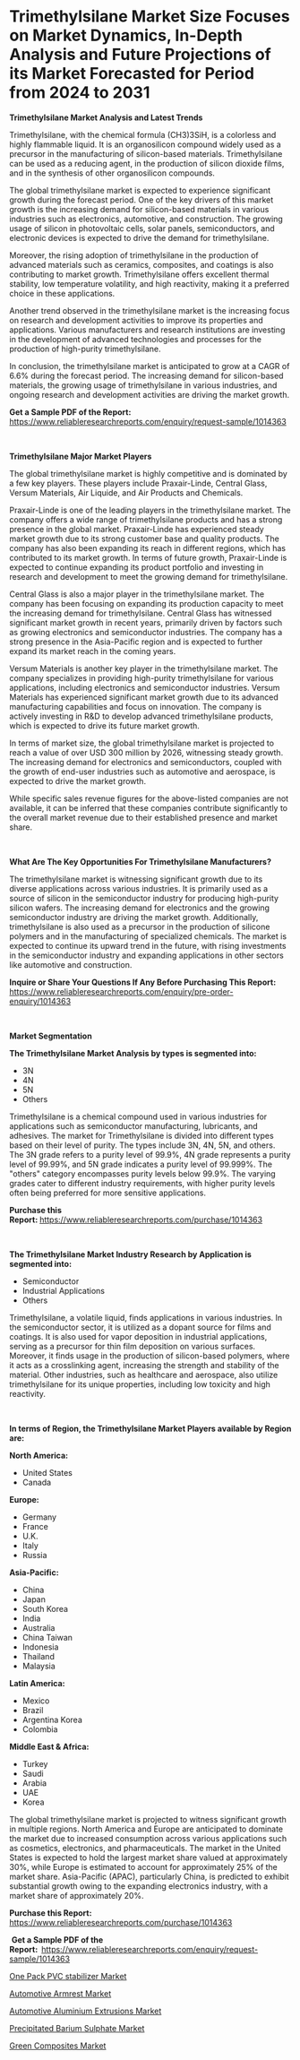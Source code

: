 <p><h1>Trimethylsilane Market Size Focuses on Market Dynamics, In-Depth Analysis and Future Projections of its Market Forecasted for Period from 2024 to 2031</h1></p><p><strong>Trimethylsilane Market Analysis and Latest Trends</strong></p>
<p><p>Trimethylsilane, with the chemical formula (CH3)3SiH, is a colorless and highly flammable liquid. It is an organosilicon compound widely used as a precursor in the manufacturing of silicon-based materials. Trimethylsilane can be used as a reducing agent, in the production of silicon dioxide films, and in the synthesis of other organosilicon compounds.</p><p>The global trimethylsilane market is expected to experience significant growth during the forecast period. One of the key drivers of this market growth is the increasing demand for silicon-based materials in various industries such as electronics, automotive, and construction. The growing usage of silicon in photovoltaic cells, solar panels, semiconductors, and electronic devices is expected to drive the demand for trimethylsilane.</p><p>Moreover, the rising adoption of trimethylsilane in the production of advanced materials such as ceramics, composites, and coatings is also contributing to market growth. Trimethylsilane offers excellent thermal stability, low temperature volatility, and high reactivity, making it a preferred choice in these applications.</p><p>Another trend observed in the trimethylsilane market is the increasing focus on research and development activities to improve its properties and applications. Various manufacturers and research institutions are investing in the development of advanced technologies and processes for the production of high-purity trimethylsilane.</p><p>In conclusion, the trimethylsilane market is anticipated to grow at a CAGR of 6.6% during the forecast period. The increasing demand for silicon-based materials, the growing usage of trimethylsilane in various industries, and ongoing research and development activities are driving the market growth.</p></p>
<p><strong>Get a Sample PDF of the Report:&nbsp;</strong> <a href="https://www.reliableresearchreports.com/enquiry/request-sample/1014363">https://www.reliableresearchreports.com/enquiry/request-sample/1014363</a></p>
<p>&nbsp;</p>
<p><strong>Trimethylsilane Major Market Players</strong></p>
<p><p>The global trimethylsilane market is highly competitive and is dominated by a few key players. These players include Praxair-Linde, Central Glass, Versum Materials, Air Liquide, and Air Products and Chemicals. </p><p>Praxair-Linde is one of the leading players in the trimethylsilane market. The company offers a wide range of trimethylsilane products and has a strong presence in the global market. Praxair-Linde has experienced steady market growth due to its strong customer base and quality products. The company has also been expanding its reach in different regions, which has contributed to its market growth. In terms of future growth, Praxair-Linde is expected to continue expanding its product portfolio and investing in research and development to meet the growing demand for trimethylsilane. </p><p>Central Glass is also a major player in the trimethylsilane market. The company has been focusing on expanding its production capacity to meet the increasing demand for trimethylsilane. Central Glass has witnessed significant market growth in recent years, primarily driven by factors such as growing electronics and semiconductor industries. The company has a strong presence in the Asia-Pacific region and is expected to further expand its market reach in the coming years. </p><p>Versum Materials is another key player in the trimethylsilane market. The company specializes in providing high-purity trimethylsilane for various applications, including electronics and semiconductor industries. Versum Materials has experienced significant market growth due to its advanced manufacturing capabilities and focus on innovation. The company is actively investing in R&D to develop advanced trimethylsilane products, which is expected to drive its future market growth.</p><p>In terms of market size, the global trimethylsilane market is projected to reach a value of over USD 300 million by 2026, witnessing steady growth. The increasing demand for electronics and semiconductors, coupled with the growth of end-user industries such as automotive and aerospace, is expected to drive the market growth.</p><p>While specific sales revenue figures for the above-listed companies are not available, it can be inferred that these companies contribute significantly to the overall market revenue due to their established presence and market share.</p></p>
<p>&nbsp;</p>
<p><strong>What Are The Key Opportunities For Trimethylsilane Manufacturers?</strong></p>
<p><p>The trimethylsilane market is witnessing significant growth due to its diverse applications across various industries. It is primarily used as a source of silicon in the semiconductor industry for producing high-purity silicon wafers. The increasing demand for electronics and the growing semiconductor industry are driving the market growth. Additionally, trimethylsilane is also used as a precursor in the production of silicone polymers and in the manufacturing of specialized chemicals. The market is expected to continue its upward trend in the future, with rising investments in the semiconductor industry and expanding applications in other sectors like automotive and construction.</p></p>
<p><strong>Inquire or Share Your Questions If Any Before Purchasing This Report:</strong> <a href="https://www.reliableresearchreports.com/enquiry/pre-order-enquiry/1014363">https://www.reliableresearchreports.com/enquiry/pre-order-enquiry/1014363</a></p>
<p>&nbsp;</p>
<p><strong>Market Segmentation</strong></p>
<p><strong>The Trimethylsilane Market Analysis by types is segmented into:</strong></p>
<p><ul><li>3N</li><li>4N</li><li>5N</li><li>Others</li></ul></p>
<p><p>Trimethylsilane is a chemical compound used in various industries for applications such as semiconductor manufacturing, lubricants, and adhesives. The market for Trimethylsilane is divided into different types based on their level of purity. The types include 3N, 4N, 5N, and others. The 3N grade refers to a purity level of 99.9%, 4N grade represents a purity level of 99.99%, and 5N grade indicates a purity level of 99.999%. The "others" category encompasses purity levels below 99.9%. The varying grades cater to different industry requirements, with higher purity levels often being preferred for more sensitive applications.</p></p>
<p><strong>Purchase this Report:&nbsp;</strong><a href="https://www.reliableresearchreports.com/purchase/1014363">https://www.reliableresearchreports.com/purchase/1014363</a></p>
<p>&nbsp;</p>
<p><strong>The Trimethylsilane Market Industry Research by Application is segmented into:</strong></p>
<p><ul><li>Semiconductor</li><li>Industrial Applications</li><li>Others</li></ul></p>
<p><p>Trimethylsilane, a volatile liquid, finds applications in various industries. In the semiconductor sector, it is utilized as a dopant source for films and coatings. It is also used for vapor deposition in industrial applications, serving as a precursor for thin film deposition on various surfaces. Moreover, it finds usage in the production of silicon-based polymers, where it acts as a crosslinking agent, increasing the strength and stability of the material. Other industries, such as healthcare and aerospace, also utilize trimethylsilane for its unique properties, including low toxicity and high reactivity.</p></p>
<p>&nbsp;</p>
<p><strong>In terms of Region, the Trimethylsilane Market Players available by Region are:</strong></p>
<p>
    <p> <strong> North America: </strong>
        <ul>
            <li>United States</li>
            <li>Canada</li>
        </ul>
        </p> 
    <p> <strong> Europe: </strong>
        <ul>
            <li>Germany</li>
            <li>France</li>
            <li>U.K.</li>
            <li>Italy</li>
            <li>Russia</li>
        </ul>
        </p> 
    <p> <strong> Asia-Pacific: </strong>
        <ul>
            <li>China</li>
            <li>Japan</li>
            <li>South Korea</li>
            <li>India</li>
            <li>Australia</li>
            <li>China Taiwan</li>
            <li>Indonesia</li>
            <li>Thailand</li>
            <li>Malaysia</li>
        </ul>
        </p> 
    <p> <strong> Latin America: </strong>
        <ul>
            <li>Mexico</li>
            <li>Brazil</li>
            <li>Argentina Korea</li>
            <li>Colombia</li>
        </ul>
        </p> 
    <p> <strong> Middle East & Africa: </strong>
        <ul>
            <li>Turkey</li>
            <li>Saudi</li>
            <li>Arabia</li>
            <li>UAE</li>
            <li>Korea</li>
        </ul>
    </p>
    </p>
<p><p>The global trimethylsilane market is projected to witness significant growth in multiple regions. North America and Europe are anticipated to dominate the market due to increased consumption across various applications such as cosmetics, electronics, and pharmaceuticals. The market in the United States is expected to hold the largest market share valued at approximately 30%, while Europe is estimated to account for approximately 25% of the market share. Asia-Pacific (APAC), particularly China, is predicted to exhibit substantial growth owing to the expanding electronics industry, with a market share of approximately 20%.</p></p>
<p><strong>Purchase this Report: </strong><a href="https://www.reliableresearchreports.com/purchase/1014363">https://www.reliableresearchreports.com/purchase/1014363</a></p>
<p>&nbsp;<strong>Get a Sample PDF of the Report:&nbsp;&nbsp;</strong><a href="https://www.reliableresearchreports.com/enquiry/request-sample/1014363">https://www.reliableresearchreports.com/enquiry/request-sample/1014363</a></p>
<p><strong></strong></p>
<p><p><a href="https://medium.com/@christianhunter987/one-pack-pvc-stabilizer-market-analysis-its-cagr-market-segmentation-and-global-industry-overview-13a9ee5c772b">One Pack PVC stabilizer Market</a></p><p><a href="https://github.com/mohamedbakry57/Market-Research-Report-List-1/blob/main/automotive-armrest-market.md">Automotive Armrest Market</a></p><p><a href="https://github.com/sougarounis/Market-Research-Report-List-1/blob/main/automotive-aluminium-extrusions-market.md">Automotive Aluminium Extrusions Market</a></p><p><a href="https://medium.com/@christianhunter987/precipitated-barium-sulphate-market-size-cagr-trends-2024-2030-40668c2b577d">Precipitated Barium Sulphate Market</a></p><p><a href="https://medium.com/p/538776b69f34/edit">Green Composites Market</a></p></p>
